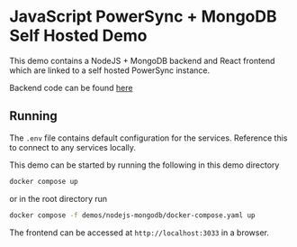 # JavaScript PowerSync + MongoDB Self Hosted Demo

This demo contains a NodeJS + MongoDB backend and React frontend which are linked to a self hosted PowerSync instance.

Backend code can be found [here](https://github.com/powersync-ja/powersync-nodejs-backend-todolist-demo)

## Running

The `.env` file contains default configuration for the services. Reference this to connect to any services locally.

This demo can be started by running the following in this demo directory

```bash
docker compose up
```

or in the root directory run

```bash
docker compose -f demos/nodejs-mongodb/docker-compose.yaml up
```

The frontend can be accessed at `http://localhost:3033` in a browser.
